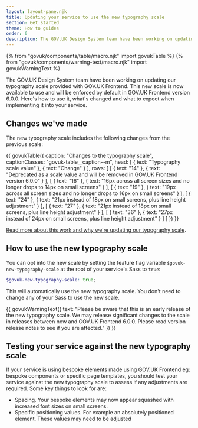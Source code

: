 ```yaml
---
layout: layout-pane.njk
title: Updating your service to use the new typography scale
section: Get started
theme: How to guides
order: 6
description: The GOV.UK Design System team have been working on updating our typography scale provided with GOV.UK Frontend. This new scale is now available to use and will be enforced by default in GOV.UK Frontend version 6.0.0. Here's how to use it, what's changed and what to expect when implementing it into your service.
---
```


{% from "govuk/components/table/macro.njk" import govukTable %}
{% from "govuk/components/warning-text/macro.njk" import govukWarningText %}

The GOV.UK Design System team have been working on updating our typography scale provided with GOV.UK Frontend. This new scale is now available to use and will be enforced by default in GOV.UK Frontend version 6.0.0. Here's how to use it, what's changed and what to expect when implementing it into your service.

## Changes we've made
The new typography scale includes the following changes from the previous scale:

{{ govukTable({
    caption: "Changes to the typography scale",
    captionClasses: "govuk-table__caption--m",
    head: [
        {
            text: "Typography scale value"
        },
        {
            text: "Change"
        }
    ],
    rows: [
        [
            {
                text: "14"
            },
            {
                text: "Deprecated as a scale value and will be removed in GOV.UK Frontend version 6.0.0"
            }
        ],
        [
            {
                text: "16"
            },
            {
                text: "16px across all screen sizes and no longer drops to 14px on small screens"
            }
        ],
        [
            {
                text: "19"
            },
            {
                text: "19px across all screen sizes and no longer drops to 16px on small screens"
            }
        ],
        [
            {
                text: "24"
            },
            {
                text: "21px instead of 18px on small screens, plus line height adjustment"
            }
        ],
        [
            {
                text: "27"
            },
            {
                text: "21px instead of 18px on small screens, plus line height adjustment"
            }
        ],
        [
            {
                text: "36"
            },
            {
                text: "27px instead of 24px on small screens, plus line height adjustment"
            }
        ]
    ]
}) }}

[Read more about this work and why we're updating our typography scale](https://designnotes.blog.gov.uk/2022/12/12/making-the-gov-uk-frontend-typography-scale-more-accessible/).

## How to use the new typography scale
You can opt into the new scale by setting the feature flag variable `$govuk-new-typography-scale` at the root of your service's Sass to `true`:

```scss
$govuk-new-typography-scale: true;
```

This will automatically use the new typography scale. You don't need to change any of your Sass to use the new scale.

{{ govukWarningText({
  text: "Please be aware that this is an early release of the new typography scale. We may release significant changes to the scale in releases between now and GOV.UK Frontend 6.0.0. Please read version release notes to see if you are affected."
}) }}

## Testing your service against the new typography scale
If your service is using bespoke elements made using GOV.UK Frontend eg: bespoke components or specific page templates, you should test your service against the new typography scale to assess if any adjustments are required. Some key things to look for are:

- Spacing. Your bespoke elements may now appear squashed with increased font sizes on small screens.
- Specific positioning values. For example an absolutely positioned element. These values may need to be adjusted 

